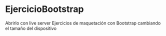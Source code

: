 # EjercicioBootstrap
Abrirlo con live server
Ejercicios de maquetación con Bootstrap cambiando el tamaño del dispositivo
